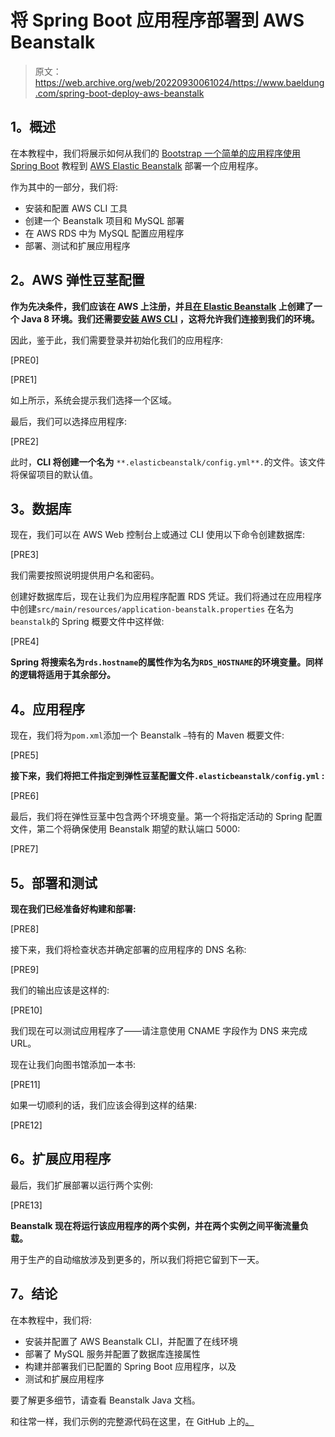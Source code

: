 # 将 Spring Boot 应用程序部署到 AWS Beanstalk

> 原文：<https://web.archive.org/web/20220930061024/https://www.baeldung.com/spring-boot-deploy-aws-beanstalk>

## **1。概述**

在本教程中，我们将展示如何从我们的 [Bootstrap 一个简单的应用程序使用 Spring Boot](https://web.archive.org/web/20220630015858/https://www.baeldung.com/spring-boot-start) 教程到 [AWS Elastic Beanstalk](https://web.archive.org/web/20220630015858/https://docs.aws.amazon.com/elastic-beanstalk/index.html#lang/en_us) 部署一个应用程序。

作为其中的一部分，我们将:

*   安装和配置 AWS CLI 工具
*   创建一个 Beanstalk 项目和 MySQL 部署
*   在 AWS RDS 中为 MySQL 配置应用程序
*   部署、测试和扩展应用程序

## **2。AWS 弹性豆茎配置**

**作为先决条件，我们应该在 AWS 上注册，并且[在 Elastic Beanstalk](https://web.archive.org/web/20220630015858/https://docs.aws.amazon.com/elasticbeanstalk/latest/dg/using-features.environments.html) 上创建了一个 Java 8 环境。我们还需要[安装 AWS CLI](https://web.archive.org/web/20220630015858/https://docs.aws.amazon.com/cli/latest/userguide/cli-chap-install.html) ，这将允许我们连接到我们的环境。**

因此，鉴于此，我们需要登录并初始化我们的应用程序:

[PRE0]

[PRE1]

如上所示，系统会提示我们选择一个区域。

最后，我们可以选择应用程序:

[PRE2]

此时，**CLI 将创建一个名为** `**.elasticbeanstalk/config.yml**.`的文件。该文件将保留项目的默认值。

## **3。数据库**

现在，我们可以在 AWS Web 控制台上或通过 CLI 使用以下命令创建数据库:

[PRE3]

我们需要按照说明提供用户名和密码。

创建好数据库后，现在让我们为应用程序配置 RDS 凭证。我们将通过在应用程序中创建`src/main/resources/application-beanstalk.properties` 在名为`beanstalk`的 Spring 概要文件中这样做:

[PRE4]

**Spring 将搜索名为`rds.hostname`的属性作为名为`RDS_HOSTNAME`的环境变量。同样的逻辑将适用于其余部分。**

## **4。应用程序**

现在，我们将为`pom.xml`添加一个 Beanstalk `–`特有的 Maven 概要文件:

[PRE5]

**接下来，我们将把工件指定到弹性豆茎配置文件`.elasticbeanstalk/config.yml` :**

[PRE6]

最后，我们将在弹性豆茎中包含两个环境变量。第一个将指定活动的 Spring 配置文件，第二个将确保使用 Beanstalk 期望的默认端口 5000:

[PRE7]

## **5。部署和测试**

**现在我们已经准备好构建和部署:**

[PRE8]

接下来，我们将检查状态并确定部署的应用程序的 DNS 名称:

[PRE9]

我们的输出应该是这样的:

[PRE10]

我们现在可以测试应用程序了——请注意使用 CNAME 字段作为 DNS 来完成 URL。

现在让我们向图书馆添加一本书:

[PRE11]

如果一切顺利的话，我们应该会得到这样的结果:

[PRE12]

## **6。扩展应用程序**

最后，我们扩展部署以运行两个实例:

[PRE13]

**Beanstalk 现在将运行该应用程序的两个实例，并在两个实例之间平衡流量负载。**

用于生产的自动缩放涉及到更多的，所以我们将把它留到下一天。

## **7。结论**

在本教程中，我们将:

*   安装并配置了 AWS Beanstalk CLI，并配置了在线环境
*   部署了 MySQL 服务并配置了数据库连接属性
*   构建并部署我们已配置的 Spring Boot 应用程序，以及
*   测试和扩展应用程序

要了解更多细节，请查看 Beanstalk Java 文档。

和往常一样，我们示例的完整源代码在这里，在 GitHub 上的[。](https://web.archive.org/web/20220630015858/https://github.com/eugenp/tutorials/tree/master/spring-boot-modules/spring-boot-bootstrap)